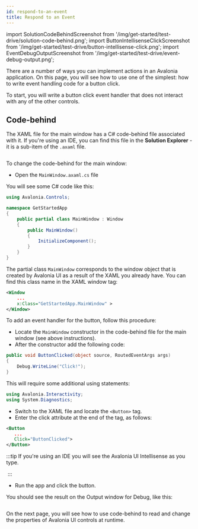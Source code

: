 ```yaml
---
id: respond-to-an-event
title: Respond to an Event
---
```


import SolutionCodeBehindScreenshot from '/img/get-started/test-drive/solution-code-behind.png';
import ButtonIntellisenseClickScreenshot from '/img/get-started/test-drive/button-intellisense-click.png';
import EventDebugOutputScreenshot from '/img/get-started/test-drive/event-debug-output.png';

There are a number of ways you can implement actions in an Avalonia application. On this page, you will see how to use one of the simplest: how to write event handling code for a button click.

To start, you will write a button click event handler that does not interact with any of the other controls.

## Code-behind

The XAML file for the main window has a C# code-behind file associated with it. If you're using an IDE, you can find this file in the **Solution Explorer** - it is a sub-item of the `.axaml` file.

<img className="center" src={SolutionCodeBehindScreenshot} alt="" />

To change the code-behind for the main window:

- Open the `MainWindow.axaml.cs` file

You will see some C# code like this:

```csharp
using Avalonia.Controls;

namespace GetStartedApp
{
    public partial class MainWindow : Window
    {
        public MainWindow()
        {
            InitializeComponent();
        }
    }
}
```


The partial class `MainWindow` corresponds to the window object that is created by Avalonia UI as a result of the XAML you already have. You can find this class name in the XAML window tag:

```xml
<Window 
    ...
    x:Class="GetStartedApp.MainWindow" >
</Window>
```

To add an event handler for the button, follow this procedure:

- Locate the  `MainWindow` constructor in the code-behind file for the main window (see above instructions).
- After the constructor add the following code:

```csharp
public void ButtonClicked(object source, RoutedEventArgs args)
{
    Debug.WriteLine("Click!");
}
```

This will require some additional using statements:

```cs
using Avalonia.Interactivity;
using System.Diagnostics;
```

- Switch to the XAML file and locate the `<Button>` tag.
- Enter the click attribute at the end of the tag, as follows:

```xml
<Button
   ...
   Click="ButtonClicked">
</Button>
```

:::tip
If you're using an IDE you will see the Avalonia UI Intellisense as you type.

<img className="center" src={ButtonIntellisenseClickScreenshot} alt="" />
:::

- Run the app and click the button.

You should see the result on the Output window for Debug, like this:

<img className="center" src={EventDebugOutputScreenshot} alt="" />

On the next page, you will see how to use code-behind to read and change the properties of Avalonia UI controls at runtime.
